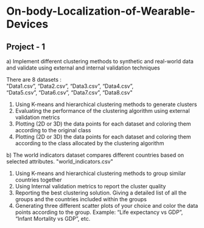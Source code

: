 # On-body-Localization-of-Wearable-Devices

## Project - 1 

a) Implement different clustering methods to synthetic and real-world data and validate using external and internal validation techniques

There are 8 datasets : <br/>
"Data1.csv”, “Data2.csv”, “Data3.csv”, “Data4.csv”,<br/>
“Data5.csv”, “Data6.csv”, “Data7.csv”, “Data8.csv"

1. Using K-means and hierarchical clustering methods to generate clusters
2. Evaluating the performance of the clustering algorithm using external validation
metrics
3. Plotting (2D or 3D) the data points for each dataset and coloring them according to the
original class
4. Plotting (2D or 3D) the data points for each dataset and coloring them according to the
class allocated by the clustering algorithm

b) The world indicators dataset compares different countries based on selected attributes. 
"world_indicators.csv"

1. Using K-means and hierarchical clustering methods to group similar countries
together
2. Using Internal validation metrics to report the cluster quality
3. Reporting the best clustering solution. Giving a detailed list of all the groups and the
countries included within the groups
4. Generating three different scatter plots of your choice and color the data points
according to the group. Example: “Life expectancy vs GDP”, “Infant Mortality vs
GDP”, etc.
